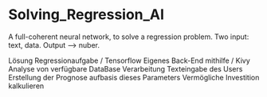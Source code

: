 # Solving_Regression_AI
A full-coherent neural network, to solve a regression problem. Two input: text, data. Output --> nuber.

Lösung Regressionaufgabe / Tensorflow
Eigenes Back-End mithilfe / Kivy
Analyse von verfügbare DataBase
Verarbeitung Texteingabe des Users 
Erstellung der Prognose aufbasis dieses Parameters
Vermögliche Investition kalkulieren
